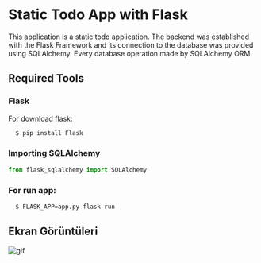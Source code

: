 # Static Todo App with Flask

This application is a static todo application. The backend was established with the Flask Framework and its connection to the database was provided using SQLAlchemy.
Every database operation made by SQLAlchemy ORM.




## Required Tools

### Flask

For download flask:

```bash 
  $ pip install Flask
```

### Importing SQLAlchemy

```python
from flask_sqlalchemy import SQLAlchemy
```
### For run app:

```bash 
  $ FLASK_APP=app.py flask run 
```
  
## Ekran Görüntüleri

![gif](https://github.com/baverkacar/flask-todo-app/blob/main/todoapp.gif?raw=true)
